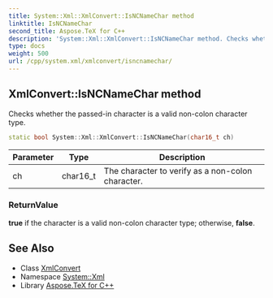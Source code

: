 ```yaml
---
title: System::Xml::XmlConvert::IsNCNameChar method
linktitle: IsNCNameChar
second_title: Aspose.TeX for C++
description: 'System::Xml::XmlConvert::IsNCNameChar method. Checks whether the passed-in character is a valid non-colon character type in C++.'
type: docs
weight: 500
url: /cpp/system.xml/xmlconvert/isncnamechar/
---
```

## XmlConvert::IsNCNameChar method


Checks whether the passed-in character is a valid non-colon character type.

```cpp
static bool System::Xml::XmlConvert::IsNCNameChar(char16_t ch)
```


| Parameter | Type | Description |
| --- | --- | --- |
| ch | char16_t | The character to verify as a non-colon character. |

### ReturnValue

**true** if the character is a valid non-colon character type; otherwise, **false**.

## See Also

* Class [XmlConvert](../)
* Namespace [System::Xml](../../)
* Library [Aspose.TeX for C++](../../../)

